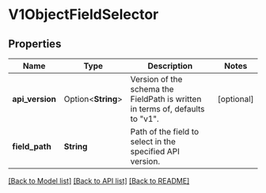 # V1ObjectFieldSelector

## Properties

Name | Type | Description | Notes
------------ | ------------- | ------------- | -------------
**api_version** | Option<**String**> | Version of the schema the FieldPath is written in terms of, defaults to \"v1\". | [optional]
**field_path** | **String** | Path of the field to select in the specified API version. | 

[[Back to Model list]](../README.md#documentation-for-models) [[Back to API list]](../README.md#documentation-for-api-endpoints) [[Back to README]](../README.md)


